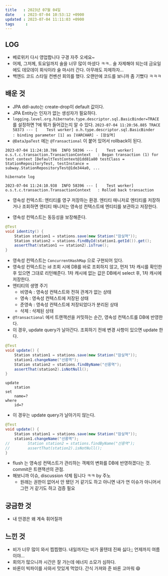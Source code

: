 ```yaml
---
title   : 2023년 07월 04일
date    : 2023-07-04 10:53:12 +0900
updated : 2023-07-04 11:11:03 +0900
tags     : 
---
```

## LOG
- 베로위키 다시 영업합니다 구경 자주 오세요~
- 어제, 그저께, 토요일까지 술을 너무 많이 마셨다 ㅋㅋ.. 술 자제해야 되는데 금요일에도 데모데이 회식이라 술 마시러 간다. 아무래도 자제하자...
- 백엔드 코드 스타일 컨벤션 회의를 했다. 오랜만에 코드를 보니까 좀 기뻤다 ㅋㅋㅋ

## 배운 것
- JPA ddl-auto는 create-drop이 default 값이다.
- JPA Entity는 인자가 없는 생성자가 필요하다.
- `logging.level.org.hibernate.type.descriptor.sql.BasicBinder=TRACE` 를 설정하면 ?에 뭐가 들어갔는지 알 수 있다. `2023-07-04 11:20:56.885 TRACE 58373 --- [    Test worker] o.h.type.descriptor.sql.BasicBinder      : binding parameter [1] as [VARCHAR] - [잠실역]`
- `@DataJpaTest` 에는 `@Transactional` 이 붙어 있어서 rollback이 된다.
```shell
2023-07-04 11:24:10.786  INFO 58396 --- [    Test worker] o.s.t.c.transaction.TransactionContext   : Began transaction (1) for test context [DefaultTestContext@1dd81a80 testClass = StationRepositoryTest, testInstance = subway.StationRepositoryTest@1de344a0, ...

hibernate log

2023-07-04 11:24:10.938  INFO 58396 --- [    Test worker] o.s.t.c.transaction.TransactionContext   : Rolled back transaction
```

- 영속성 컨텍스트: 엔티티를 영구 저장하는 환경. 엔티티 매니저로 엔티티를 저장하거나 조회하면 엔티티 매니저는 영속성 컨텍스트에 엔티티를 보관하고 저장한다.

- 영속성 컨텍스트는 동등성을 보장해준다.
```java
@Test  
void identity() {  
    Station station1 = stations.save(new Station("잠실역"));  
    Station station2 = stations.findById(station1.getId()).get();  
    assertThat(station1 == station2).isTrue();  
}
```

- 영속성 컨텍스트는 `ConcurrentHashMap` 으로 구현되어 있다.
- 영속성 컨텍스트는 id 조회 시에 DB를 바로 조회하지 않고, 먼저 1차 캐시를 확인한 후 있으면 그대로 리턴해준다. 1차 캐시에 없는 값은 DB에서 select 후, 1차 캐시에 저장한다.
- 엔티티의 생명 주기
	- 비영속 : 영속성 컨텍스트와 전혀 관계가 없는 상태
	- 영속 : 영속성 컨텍스트에 저장된 상태
	- 준영속 : 영속성 컨텍스트에 저장되었다가 분리된 상태
	- 삭제 : 삭제된 상태
- `@Transactional` 에서 트랜잭션을 커밋하는 순간, 영속성 컨텍스트를 DB에 반영한다.
- 이 경우, update query가 날아간다. 조회하기 전에 변경 사항이 있으면 update 한다. 

```java
@Test  
void update() {  
	Station station1 = stations.save(new Station("잠실역"));  
	station1.changeName("선릉역");  
	Station station2 = stations.findByName("선릉역");  
	assertThat(station2).isNotNull();
}
```

```shell
update
	station 
set
	name=? 
where
	id=?
```

- 이 경우는 update query가 날아가지 않는다.

```java
@Test  
void update() {  
	Station station1 = stations.save(new Station("잠실역"));  
	station1.changeName("선릉역");  
//        Station station2 = stations.findByName("선릉역");  
//        assertThat(station2).isNotNull();  
}
```

- flush 는 영속성 컨텍스트가 관리하는 객체의 변화를 DB에 반영하겠다는 것. commit은 트랜잭션의 관점. 
- 해보니까 이슈, discussion 삭제 됩니다 ㅋㅋ by 주노
	- 원래는 권한이 없어서 안 됐던 거 같기도 하고 아니면 내가 연 이슈가 아니어서 그런 거 같기도 하고 검증 필요

## 궁금한 것
- 내 안경은 왜 계속 휘어질까

## 느낀 것
- 비가 너무 많이 와서 찝찝했다. 내일까지는 비가 올텐데 진짜 싫다;; 언제까지 여름이야...
- 회의가 많으니까 시간은 잘 가는데 에너지 소모가 심하다.
- 바론이 빅파이를 사와서 맛있게 먹었다. 간식 가져와 준 바론 고마워 😄